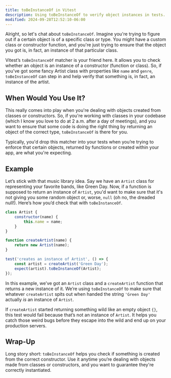 ```yaml
---
title: toBeInstanceOf in Vitest
description: Using toBeInstanceOf to verify object instances in tests.
modified: 2024-09-28T12:52:10-06:00
---
```


Alright, so let's chat about `toBeInstanceOf`. Imagine you're trying to figure out if a certain object is of a specific class or type. You might have a custom class or constructor function, and you're just trying to ensure that the object you got is, in fact, an instance of that particular class.

Vitest’s `toBeInstanceOf` matcher is your friend here. It allows you to check whether an object is an instance of a constructor (function or class). So, if you've got some fancy Artist class with properties like `name` and `genre`, `toBeInstanceOf` can step in and help verify that something is, in fact, an instance of the artist.

## When Would You Use It?

This really comes into play when you're dealing with objects created from classes or constructors. So, if you're working with classes in your codebase (which I know you love to do at 2 a.m. after a day of meetings), and you want to ensure that some code is doing the right thing by returning an object of the correct type, `toBeInstanceOf` is there for you.

Typically, you'd drop this matcher into your tests when you’re trying to enforce that certain objects, returned by functions or created within your app, are what you're expecting.

## Example

Let’s stick with that music library idea. Say we have an `Artist` class for representing your favorite bands, like Green Day. Now, if a function is supposed to return an instance of `Artist`, you'd want to make sure that it's not giving you some random object or, worse, `null` (oh no, the dreaded null!). Here’s how you’d check that with `toBeInstanceOf`.

```javascript
class Artist {
	constructor(name) {
		this.name = name;
	}
}

function createArtist(name) {
	return new Artist(name);
}

test('creates an instance of Artist', () => {
	const artist = createArtist('Green Day');
	expect(artist).toBeInstanceOf(Artist);
});
```

In this example, we’ve got an `Artist` class and a `createArtist` function that returns a new instance of it. We’re using `toBeInstanceOf` to make sure that whatever `createArtist` spits out when handed the string `'Green Day'` actually _is_ an instance of `Artist`.

If `createArtist` started returning something wild like an empty object `{}`, this test would fail because that’s not an instance of `Artist`. It helps you catch those weird bugs before they escape into the wild and end up on your production servers.

## Wrap-Up

Long story short: `toBeInstanceOf` helps you check if something is created from the correct constructor. Use it anytime you’re dealing with objects made from classes or constructors, and you want to guarantee they're correctly instantiated.
